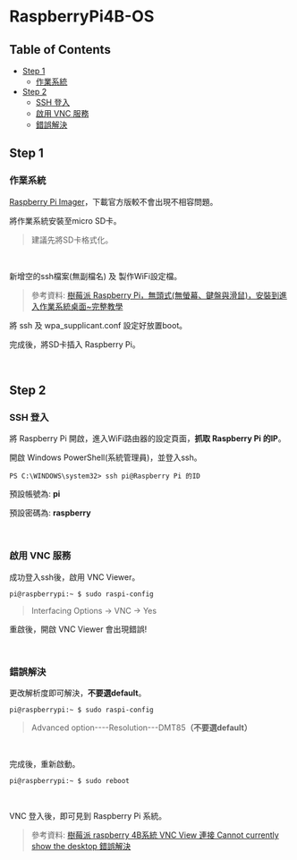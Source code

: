 # RaspberryPi4B-OS

## Table of Contents
* [Step 1](https://github.com/prjiang/RaspberryPi4B-OS#step-1)
  * [作業系統](https://github.com/prjiang/RaspberryPi4B-OS#%E4%BD%9C%E6%A5%AD%E7%B3%BB%E7%B5%B1)
* [Step 2](https://github.com/prjiang/RaspberryPi4B-OS#step-2)
  * [SSH 登入](https://github.com/prjiang/RaspberryPi4B-OS#ssh-%E7%99%BB%E5%85%A5)
  * [啟用 VNC 服務](https://github.com/prjiang/RaspberryPi4B-OS#%E5%95%9F%E7%94%A8-vnc-%E6%9C%8D%E5%8B%99)
  * [錯誤解決](https://github.com/prjiang/RaspberryPi4B-OS#%E9%8C%AF%E8%AA%A4%E8%A7%A3%E6%B1%BA)

## Step 1
### 作業系統
[Raspberry Pi Imager](https://www.raspberrypi.org/downloads/raspberry-pi-os/)，下載官方版較不會出現不相容問題。

將作業系統安裝至micro SD卡。
> 建議先將SD卡格式化。

<br>

新增空的ssh檔案(無副檔名) 及 製作WiFi設定檔。
> 參考資料: [樹莓派 Raspberry Pi，無頭式(無螢幕、鍵盤與滑鼠)，安裝到進入作業系統桌面~完整教學](https://home.gamer.com.tw/creationDetail.php?sn=3908401)

將 ssh 及 wpa_supplicant.conf 設定好放置boot。

完成後，將SD卡插入 Raspberry Pi。

<br>

## Step 2
### SSH 登入
將 Raspberry Pi 開啟，進入WiFi路由器的設定頁面，<b>抓取 Raspberry Pi 的IP</b>。

開啟 Windows PowerShell(系統管理員)，並登入ssh。
```
PS C:\WINDOWS\system32> ssh pi@Raspberry Pi 的ID
```
預設帳號為: <b>pi</b>

預設密碼為: <b>raspberry</b>

<br>

### 啟用 VNC 服務
成功登入ssh後，啟用 VNC Viewer。
```
pi@raspberrypi:~ $ sudo raspi-config
```
> Interfacing Options -> VNC -> Yes

重啟後，開啟 VNC Viewer 會出現錯誤!

<br>

### 錯誤解決
更改解析度即可解決，<b>不要選default</b>。
```
pi@raspberrypi:~ $ sudo raspi-config
```
> Advanced option----Resolution---DMT85<b>（不要選default）</b>

<br>

完成後，重新啟動。
```
pi@raspberrypi:~ $ sudo reboot
```

<br>

VNC 登入後，即可見到 Raspberry Pi 系統。
> 參考資料: [樹莓派 raspberry 4B系統 VNC View 連接 Cannot currently show the desktop 錯誤解決](https://www.twblogs.net/a/5d4b3b75bd9eee5327fc11e1)
